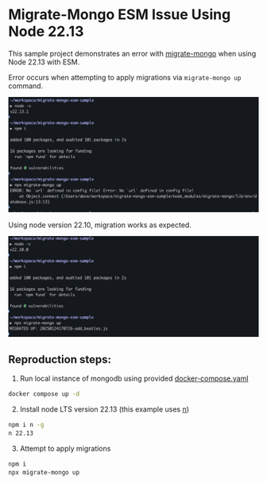 # Migrate-Mongo ESM Issue Using Node 22.13

This sample project demonstrates an error with [migrate-mongo](https://www.npmjs.com/package/migrate-mongo) when using Node 22.13 with ESM.

Error occurs when attempting to apply migrations via `migrate-mongo up` command.

![error using node 22.13](./images/migrate-mongo-esm-node-22.13.png)

Using node version 22.10, migration works as expected.

![working using node 22.10](./images/migrate-mongo-esm-node-22.10.png)

## Reproduction steps:

1. Run local instance of mongodb using provided [docker-compose.yaml](./docker-compose.yml)
```bash
docker compose up -d
```

2. Install node LTS version 22.13 (this example uses [n](https://www.npmjs.com/package/n))

```bash
npm i n -g
n 22.13
```

3. Attempt to apply migrations

```bash
npm i
npx migrate-mongo up
```